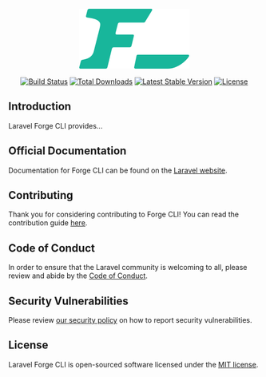 <p align="center"><img src="/art/logo.svg" alt="Logo Laravel CLI"></p>

<p align="center">
<a href="https://github.com/laravel/forge-cli/actions"><img src="https://github.com/laravel/forge-cli/workflows/tests/badge.svg" alt="Build Status"></a>
<a href="https://packagist.org/packages/laravel/forge-cli"><img src="https://img.shields.io/packagist/dt/laravel/forge-cli" alt="Total Downloads"></a>
<a href="https://packagist.org/packages/laravel/forge-cli"><img src="https://img.shields.io/packagist/v/laravel/forge-cli" alt="Latest Stable Version"></a>
<a href="https://packagist.org/packages/laravel/forge-cli"><img src="https://img.shields.io/packagist/l/laravel/forge-cli" alt="License"></a>
</p>

## Introduction

Laravel Forge CLI provides...

## Official Documentation

Documentation for Forge CLI can be found on the [Laravel website](https://laravel.com/docs/billing).

## Contributing

Thank you for considering contributing to Forge CLI! You can read the contribution guide [here](.github/CONTRIBUTING.md).

## Code of Conduct

In order to ensure that the Laravel community is welcoming to all, please review and abide by the [Code of Conduct](https://laravel.com/docs/contributions#code-of-conduct).

## Security Vulnerabilities

Please review [our security policy](https://github.com/laravel/forge-cli/security/policy) on how to report security vulnerabilities.

## License

Laravel Forge CLI is open-sourced software licensed under the [MIT license](LICENSE.md).
